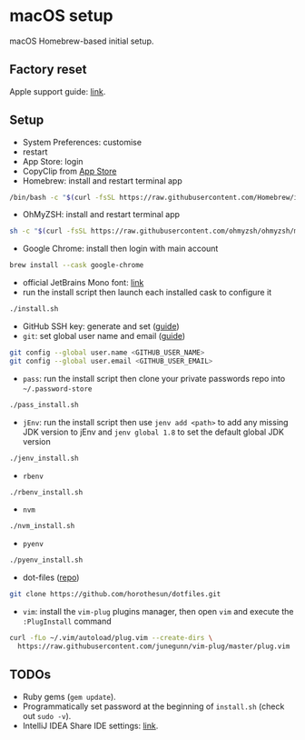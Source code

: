 # macOS setup

macOS Homebrew-based initial setup.

## Factory reset

Apple support guide: [link](https://support.apple.com/en-gb/HT201065).

## Setup

- System Preferences: customise
- restart
- App Store: login
- CopyClip from [App Store](https://apps.apple.com/us/app/copyclip-clipboard-history/id595191960?mt=12)
- Homebrew: install and restart terminal app

```bash
/bin/bash -c "$(curl -fsSL https://raw.githubusercontent.com/Homebrew/install/HEAD/install.sh)"
```

- OhMyZSH: install and restart terminal app

```bash
sh -c "$(curl -fsSL https://raw.githubusercontent.com/ohmyzsh/ohmyzsh/master/tools/install.sh)"
```

- Google Chrome: install then login with main account

```bash
brew install --cask google-chrome
```

- official JetBrains Mono font: [link](https://www.jetbrains.com/lp/mono/)
- run the install script then launch each installed cask to configure it​

```bash
./install.sh
```

- GitHub SSH key: generate and set ([guide](https://docs.github.com/en/authentication/connecting-to-github-with-ssh/generating-a-new-ssh-key-and-adding-it-to-the-ssh-agent))
- `git`: set global user name and email ([guide](https://stackoverflow.com/a/26368148))

```bash
git config --global user.name <GITHUB_USER_NAME>
git config --global user.email <GITHUB_USER_EMAIL>
```

- `pass`: run the install script then clone your private passwords repo into `~/.password-store`

```bash
./pass_install.sh
```

- `jEnv`: run the install script then use `jenv add <path>` to add any missing JDK version to jEnv and `jenv global 1.8` to set the default global JDK version

```bash
./jenv_install.sh
```

- `rbenv`

```bash
./rbenv_install.sh
```

- `nvm`

```bash
./nvm_install.sh
```

- `pyenv`

```bash
./pyenv_install.sh
```

- dot-files ([repo](https://github.com/horothesun/dotfiles))

```bash
git clone https://github.com/horothesun/dotfiles.git
```

- `vim`: install the `vim-plug` plugins manager, then open `vim` and execute the `:PlugInstall` command

```bash
curl -fLo ~/.vim/autoload/plug.vim --create-dirs \
  https://raw.githubusercontent.com/junegunn/vim-plug/master/plug.vim
```

## TODOs

- Ruby gems (`gem update`).
- Programmatically set password at the beginning of `install.sh` (check out `sudo -v`).
- IntelliJ IDEA Share IDE settings: [link](https://www.jetbrains.com/help/idea/sharing-your-ide-settings.html).

